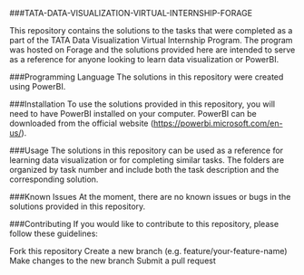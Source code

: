 ###TATA-DATA-VISUALIZATION-VIRTUAL-INTERNSHIP-FORAGE

This repository contains the solutions to the tasks that were completed as a part of the TATA Data Visualization Virtual Internship Program. The program was hosted on Forage and the solutions provided here are intended to serve as a reference for anyone looking to learn data visualization or PowerBI.

###Programming Language
The solutions in this repository were created using PowerBI.

###Installation
To use the solutions provided in this repository, you will need to have PowerBI installed on your computer. PowerBI can be downloaded from the official website 
       (https://powerbi.microsoft.com/en-us/).

###Usage
The solutions in this repository can be used as a reference for learning data visualization or for completing similar tasks. The folders are organized by task number and include both the task description and the corresponding solution.

###Known Issues
At the moment, there are no known issues or bugs in the solutions provided in this repository.

###Contributing
If you would like to contribute to this repository, please follow these guidelines:

Fork this repository Create a new branch (e.g. feature/your-feature-name) Make changes to the new branch Submit a pull request
